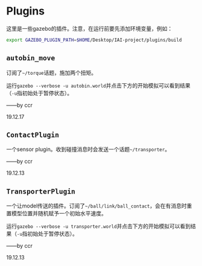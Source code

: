 # Plugins

这里是一些gazebo的插件。注意，在运行前要先添加环境变量，例如：

```bash
export GAZEBO_PLUGIN_PATH=$HOME/Desktop/IAI-project/plugins/build
```

## `autobin_move`

订阅了`~/torque`话题，施加两个扭矩。

运行`gazebo --verbose -u autobin.world`并点击下方的开始模拟可以看到结果（`-u`指初始处于暂停状态）。

——by ccr

19.12.17

## `ContactPlugin`

一个sensor plugin。收到碰撞消息时会发送一个话题`~/transporter`。

——by ccr

19.12.13

## `TransporterPlugin`

一个让model传送的插件。订阅了`~/ball/link/ball_contact`，会在有消息时重置模型位置并随机赋予一个初始水平速度。

运行`gazebo --verbose -u transporter.world`并点击下方的开始模拟可以看到结果（`-u`指初始处于暂停状态）。

——by ccr

19.12.13